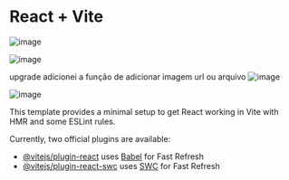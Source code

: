 # React + Vite
![image](https://github.com/user-attachments/assets/299bea34-6732-4a8f-b59c-75f33db4df8c)

![image](https://github.com/user-attachments/assets/e6ff845c-faf1-43ee-9a6c-a8de6ebd2638)

upgrade adicionei a função de adicionar imagem url ou arquivo
![image](https://github.com/user-attachments/assets/0f0dd5b5-5ab5-4b5e-aa48-02ad7fdca3cc)

![image](https://github.com/user-attachments/assets/cdb041a6-fa8e-4cbe-a609-0511322625e2)



This template provides a minimal setup to get React working in Vite with HMR and some ESLint rules.

Currently, two official plugins are available:

- [@vitejs/plugin-react](https://github.com/vitejs/vite-plugin-react/blob/main/packages/plugin-react/README.md) uses [Babel](https://babeljs.io/) for Fast Refresh
- [@vitejs/plugin-react-swc](https://github.com/vitejs/vite-plugin-react-swc) uses [SWC](https://swc.rs/) for Fast Refresh
